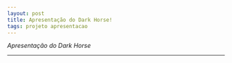 ```yaml
---
layout: post
title: Apresentação do Dark Horse!
tags: projeto apresentacao
---
```


*Apresentação do Dark Horse*

-----
